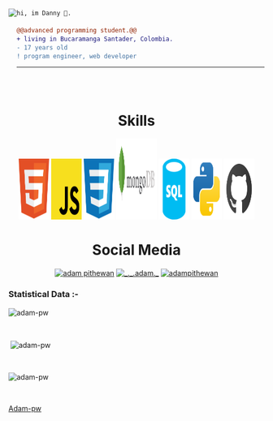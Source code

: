 <h1></h1>
<img align="left" height="200" src="https://media.giphy.com/media/ao9DUiTKH60XS/giphy.gif"/>

```diff
hi, im Danny 🔮.

@@advanced programming student.@@
+ living in Bucaramanga Santader, Colombia.
- 17 years old
! program engineer, web developer
```
------
<br/><br/>
<h1 align="center">Skills</h1>

<p>
<div align="center">
  <img width="60" height="120" src="./imgs/descarga (1).svg">
  <img width="60" height="120" src="./imgs/descarga.svg">
  <img width="60" height="120" src="./imgs/descarga (2).svg">
  <img width="80" height="160" src="./imgs/mongodb.svg">
  <img width="60" height="120" src="./imgs/sql.svg">
  <img width="60" height="120" src="./imgs/python-.svg">
  <img width="60" height="120" src="./imgs/github.svg">
</div>
</p>
<h1></h1>
<h1 align="center">Social Media</h1>
<p align="center">
  <a href="https://www.linkedin.com/in/daniel-esteban-guerrero-quintero-b16173356/" target="blank"><img align="center"
      src="https://raw.githubusercontent.com/rahuldkjain/github-profile-readme-generator/master/src/images/icons/Social/linked-in-alt.svg"
      alt="adam pithewan" height="60" width="70" /></a>
  <a href="https://instagram.com/dsni.09" target="blank"><img align="center"
      src="https://raw.githubusercontent.com/rahuldkjain/github-profile-readme-generator/master/src/images/icons/Social/instagram.svg"
      alt="_._.adam._" height="60" width="80" /></a>
  <a href="https://www.hackerrank.com/profile/danicrack0709" target="blank"><img align="center"
      src="https://raw.githubusercontent.com/rahuldkjain/github-profile-readme-generator/master/src/images/icons/Social/hackerrank.svg"
      alt="adampithewan" height="60" width="80" /></a>
</p>

<h3>Statistical Data :-</h3>
<p><img align="center"
    src="https://github-readme-stats.vercel.app/api/top-langs?username=adam-pw&show_icons=true&locale=en&bg_color=0d1117&text_color=ffffff&layout=compact"
    alt="adam-pw" 
    bg_color=#808080/></p>

<br>

<p>&nbsp;<img align="center" src="https://github-readme-stats.vercel.app/api?username=adam-pw&show_icons=true&locale=en&bg_color=0d1117&text_color=ffffff&repo=convoychat"
    alt="adam-pw" /></p>

<br>

<p><img align="center" src="https://github-readme-streak-stats.herokuapp.com/?user=Adam-pw&theme=dark&background=0d1117&date_format=M%20j%5B%2C%20Y%5D" alt="adam-pw" /></p>
      
<p align="left"> <a href="https://twitter.com/" target="blank"><img
      src="https://img.shields.io/twitter/follow/?logo=twitter&style=for-the-badge" alt="" /></a> </p>

[Adam-pw](https://github.com/Adam-pw)
